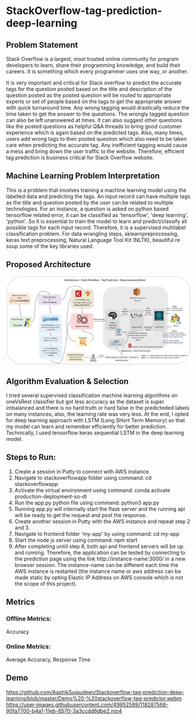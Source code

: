 # StackOverflow-tag-prediction-deep-learning

## Problem Statement
Stack Overflow is a largest, most trusted online community for program developers to learn, share their
programming knowledge, and build their careers. It is something which every programmer uses one way,
or another.

It is very important and critical for Stack overflow to predict the accurate tags for the question posted
based on the title and description of the question posted as the posted question will be routed to
appropriate experts or set of people based on the tags to get the appropriate answer with quick
turnaround time. Any wrong tagging would drastically reduce the time taken to get the answer to the
questions. The wrongly tagged question can also be left unanswered at times. It can also suggest other
questions like the posted questions as helpful Q&A threads to bring good customer experience which is
again based on the predicted tags. Also, many times, users add wrong tags to their posted question
which also need to be taken care when predicting the accurate tag. Any inefficient tagging would cause a
mess and bring down the user traffic to the website. Therefore, efficient tag prediction is business
critical for Stack Overflow website.

## Machine Learning Problem Interpretation
This is a problem that involves training a machine learning model using the labelled data and predicting the tags. An input record can have multiple tags as the title and question posted by the user can be related to multiple technologies. For an instance, a question is asked on python based tensorflow related error, it can be classified as 'tensorflow', 'deep learning', 'python'. So it is essential to train the model to learn and predict/classify all possible tags for each input record. Therefore, it is a supervised multilabel classification problem. For data wrangling steps, sklearnpreprocessing, keras text preprocessing, Natural Language Tool Kit (NLTK), beautiful re soup some of the key libraries used.  

## Proposed Architecture
![Architecture](https://github.com/AashikSujaudeen/Stackoverflow-tag-prediction-deep-learning/blob/master/Architecture.png)

## Algorithm Evaluation & Selection
I tried several supervised classification machine learning algorithms on oneVsRest classifier but got less accuracy as the dataset is super imbalanced and there is no hard truth or hard false in the predicteded labels on many instances; also, the learning rate was very less. At the end, I opted for deep learning approach with LSTM (Long SHort Term Memory) so that my model can learn and remember efficiently for better prediction. Technically, I used tensorflow keras sequential LSTM in the deep learning model.

## Steps to Run:
1. Create a session in Putty to connect with AWS instance.
2. Navigate to stackoverflowapp folder using command: cd stackoverflowapp
3. Activate the virtual environment using command: conda activate production-deployment-so-dl
4. Run the app.py python file using command: python3 app.py
5. Running app.py will internally start the flask server and the running api will be ready to get the request and post the response.
6. Create another session in Putty with the AWS instance and repeat step 2 and 3.
7. Navigate to frontend folder 'my-app' by using command: cd my-app
8. Start the node js server using command: npm start
9. After completing untiil step 8, both api and frontend servers will be up and running. Therefore, the application can be tested by connecting to the prediction page using the link http://instance-name:3000/ in a new browser session. The instance-name can be different each time the AWS instance is restarted (the instance name or aws address can be made static by opting Elastic IP Address on AWS console which is not the scope of this project).

## Metrics
### Offline Metrics:
Accuracy

### Online Metrics:
Average Accuracy, Response Time

## Demo
https://github.com/AashikSujaudeen/Stackoverflow-tag-prediction-deep-learning/blob/master/Demo%20-%20stackoverflow-tag-predictor.webm
https://user-images.githubusercontent.com/49852589/118287568-90fa7700-b4a1-11eb-8570-3a3ccdd6dbe2.mp4


